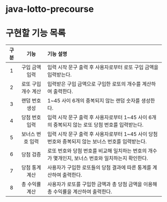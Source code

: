 # java-lotto-precourse
# 구현할 기능 목록

| 구분  |    기능    | 기능 설명                                                                                                                                    |
|:---:|:--------:|:-----------------------------------------------------------------------------------------------------------------------------------------|
|  1  |  구입 금액 입력   | 입력 시작 문구 출력 후 사용자로부터 로또 구입 금액을 입력받는다.    |
|  2  |    로또 구입 개수 계산    | 입력받은 구입 금액으로 구입한 로또의 개수를 계산하여 출력한다.        |
|  3  | 랜덤 번호 생성 | 1~45 사이 6개의 중복되지 않는 랜덤 숫자를 생성한다.                                                                                                      |
|  4  |   당첨 번호 입력   | 입력 시작 문구 출력 후 사용자로부터 1~45 사이 6개의 중복되지 않는 로또 당첨 번호를 입력받는다.              |
|  5  |    보너스 번호 입력    | 입력 시작 문구 출력 후 사용자로부터 1~45 사이 당첨 번호와 중복되지 않는 보너스 번호를 입력받는다. |
|  6  |    당첨 검증    | 로또 번호와 당첨 번호를 비교해 일치하는 번호의 개수가 몇개인지, 보너스 번호와 일치하는지 확인한다.                   |
|  7  |    당첨 통계 계산   | 사용자가 구입한 로또들의 당첨 결과에 따른 통계를 계산하여 출력한다.                  |
|  8  |    총 수익률 계산  | 사용자가 로또를 구입한 금액과 총 당첨 금액을 이용해 총 수익률을 계산하여 출력한다.                  |
